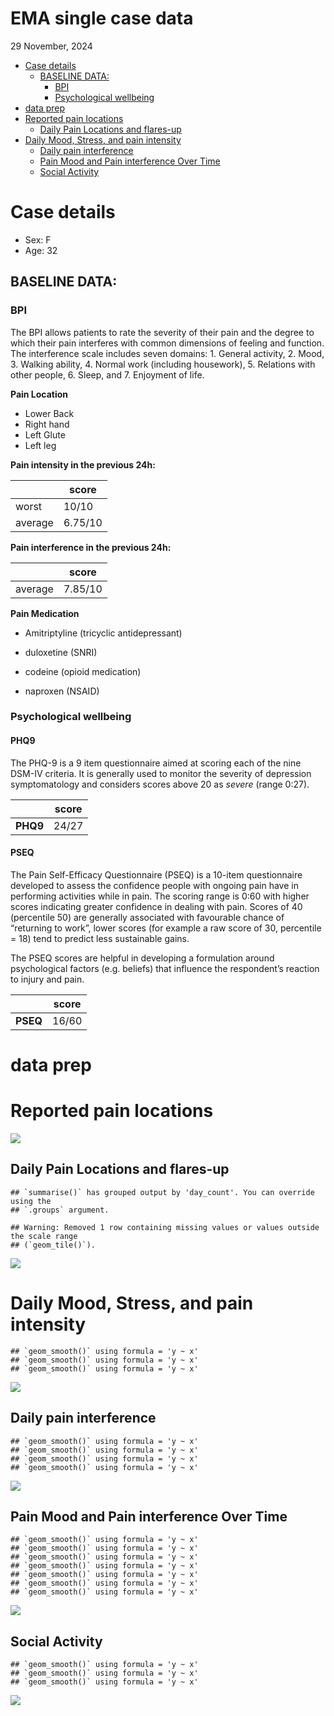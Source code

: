 EMA single case data
================
29 November, 2024

- [Case details](#case-details)
  - [BASELINE DATA:](#baseline-data)
    - [BPI](#bpi)
    - [Psychological wellbeing](#psychological-wellbeing)
- [data prep](#data-prep)
- [Reported pain locations](#reported-pain-locations)
  - [Daily Pain Locations and
    flares-up](#daily-pain-locations-and-flares-up)
- [Daily Mood, Stress, and pain
  intensity](#daily-mood-stress-and-pain-intensity)
  - [Daily pain interference](#daily-pain-interference)
  - [Pain Mood and Pain interference Over
    Time](#pain-mood-and-pain-interference-over-time)
  - [Social Activity](#social-activity)

# Case details

- Sex: F
- Age: 32

## BASELINE DATA:

### BPI

The BPI allows patients to rate the severity of their pain and the
degree to which their pain interferes with common dimensions of feeling
and function. The interference scale includes seven domains: 1. General
activity, 2. Mood, 3. Walking ability, 4. Normal work (including
housework), 5. Relations with other people, 6. Sleep, and 7. Enjoyment
of life.

**Pain Location**

- Lower Back
- Right hand
- Left Glute
- Left leg

**Pain intensity in the previous 24h:**

|         | score   |
|---------|---------|
| worst   | 10/10   |
| average | 6.75/10 |

**Pain interference in the previous 24h:**

|         | score   |
|---------|---------|
| average | 7.85/10 |

**Pain Medication**

- Amitriptyline (tricyclic antidepressant)

- duloxetine (SNRI)

- codeine (opioid medication)

- naproxen (NSAID)

### Psychological wellbeing

#### PHQ9

The PHQ-9 is a 9 item questionnaire aimed at scoring each of the nine
DSM-IV criteria. It is generally used to monitor the severity of
depression symptomatology and considers scores above 20 as *severe*
(range 0:27).

|          | score |
|----------|-------|
| **PHQ9** | 24/27 |

#### PSEQ

The Pain Self-Efficacy Questionnaire (PSEQ) is a 10-item questionnaire
developed to assess the confidence people with ongoing pain have in
performing activities while in pain. The scoring range is 0:60 with
higher scores indicating greater confidence in dealing with pain. Scores
of 40 (percentile 50) are generally associated with favourable chance of
“returning to work”, lower scores (for example a raw score of 30,
percentile = 18) tend to predict less sustainable gains.

The PSEQ scores are helpful in developing a formulation around
psychological factors (e.g. beliefs) that influence the respondent’s
reaction to injury and pain.

|          | score |
|----------|-------|
| **PSEQ** | 16/60 |

# data prep

# Reported pain locations

![](CSV_import_ema_files/figure-gfm/unnamed-chunk-4-1.png)<!-- -->

## Daily Pain Locations and flares-up

    ## `summarise()` has grouped output by 'day_count'. You can override using the
    ## `.groups` argument.

    ## Warning: Removed 1 row containing missing values or values outside the scale range
    ## (`geom_tile()`).

![](CSV_import_ema_files/figure-gfm/unnamed-chunk-5-1.png)<!-- -->

# Daily Mood, Stress, and pain intensity

    ## `geom_smooth()` using formula = 'y ~ x'
    ## `geom_smooth()` using formula = 'y ~ x'
    ## `geom_smooth()` using formula = 'y ~ x'

![](CSV_import_ema_files/figure-gfm/unnamed-chunk-6-1.png)<!-- -->

## Daily pain interference

    ## `geom_smooth()` using formula = 'y ~ x'
    ## `geom_smooth()` using formula = 'y ~ x'
    ## `geom_smooth()` using formula = 'y ~ x'
    ## `geom_smooth()` using formula = 'y ~ x'

![](CSV_import_ema_files/figure-gfm/unnamed-chunk-7-1.png)<!-- -->

## Pain Mood and Pain interference Over Time

    ## `geom_smooth()` using formula = 'y ~ x'
    ## `geom_smooth()` using formula = 'y ~ x'
    ## `geom_smooth()` using formula = 'y ~ x'
    ## `geom_smooth()` using formula = 'y ~ x'
    ## `geom_smooth()` using formula = 'y ~ x'
    ## `geom_smooth()` using formula = 'y ~ x'
    ## `geom_smooth()` using formula = 'y ~ x'

![](CSV_import_ema_files/figure-gfm/unnamed-chunk-8-1.png)<!-- -->

## Social Activity

    ## `geom_smooth()` using formula = 'y ~ x'
    ## `geom_smooth()` using formula = 'y ~ x'
    ## `geom_smooth()` using formula = 'y ~ x'

![](CSV_import_ema_files/figure-gfm/unnamed-chunk-9-1.png)<!-- -->
